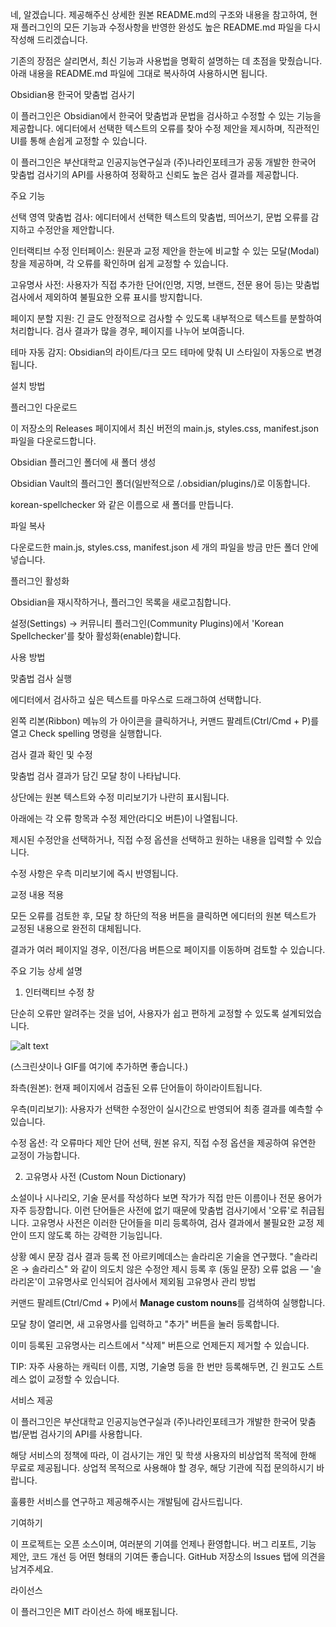 네, 알겠습니다. 제공해주신 상세한 원본 README.md의 구조와 내용을 참고하여, 현재 플러그인의 모든 기능과 수정사항을 반영한 완성도 높은 README.md 파일을 다시 작성해 드리겠습니다.

기존의 장점은 살리면서, 최신 기능과 사용법을 명확히 설명하는 데 초점을 맞췄습니다. 아래 내용을 README.md 파일에 그대로 복사하여 사용하시면 됩니다.

Obsidian용 한국어 맞춤법 검사기

이 플러그인은 Obsidian에서 한국어 맞춤법과 문법을 검사하고 수정할 수 있는 기능을 제공합니다. 에디터에서 선택한 텍스트의 오류를 찾아 수정 제안을 제시하며, 직관적인 UI를 통해 손쉽게 교정할 수 있습니다.

이 플러그인은 부산대학교 인공지능연구실과 (주)나라인포테크가 공동 개발한 한국어 맞춤법 검사기의 API를 사용하여 정확하고 신뢰도 높은 검사 결과를 제공합니다.

주요 기능

선택 영역 맞춤법 검사: 에디터에서 선택한 텍스트의 맞춤법, 띄어쓰기, 문법 오류를 감지하고 수정안을 제안합니다.

인터랙티브 수정 인터페이스: 원문과 교정 제안을 한눈에 비교할 수 있는 모달(Modal) 창을 제공하며, 각 오류를 확인하며 쉽게 교정할 수 있습니다.

고유명사 사전: 사용자가 직접 추가한 단어(인명, 지명, 브랜드, 전문 용어 등)는 맞춤법 검사에서 제외하여 불필요한 오류 표시를 방지합니다.

페이지 분할 지원: 긴 글도 안정적으로 검사할 수 있도록 내부적으로 텍스트를 분할하여 처리합니다. 검사 결과가 많을 경우, 페이지를 나누어 보여줍니다.

테마 자동 감지: Obsidian의 라이트/다크 모드 테마에 맞춰 UI 스타일이 자동으로 변경됩니다.

설치 방법

플러그인 다운로드

이 저장소의 Releases 페이지에서 최신 버전의 main.js, styles.css, manifest.json 파일을 다운로드합니다.

Obsidian 플러그인 폴더에 새 폴더 생성

Obsidian Vault의 플러그인 폴더(일반적으로 <Vault>/.obsidian/plugins/)로 이동합니다.

korean-spellchecker 와 같은 이름으로 새 폴더를 만듭니다.

파일 복사

다운로드한 main.js, styles.css, manifest.json 세 개의 파일을 방금 만든 폴더 안에 넣습니다.

플러그인 활성화

Obsidian을 재시작하거나, 플러그인 목록을 새로고침합니다.

설정(Settings) → 커뮤니티 플러그인(Community Plugins)에서 'Korean Spellchecker'를 찾아 활성화(enable)합니다.

사용 방법

맞춤법 검사 실행

에디터에서 검사하고 싶은 텍스트를 마우스로 드래그하여 선택합니다.

왼쪽 리본(Ribbon) 메뉴의 가 아이콘을 클릭하거나, 커맨드 팔레트(Ctrl/Cmd + P)를 열고 Check spelling 명령을 실행합니다.

검사 결과 확인 및 수정

맞춤법 검사 결과가 담긴 모달 창이 나타납니다.

상단에는 원본 텍스트와 수정 미리보기가 나란히 표시됩니다.

아래에는 각 오류 항목과 수정 제안(라디오 버튼)이 나열됩니다.

제시된 수정안을 선택하거나, 직접 수정 옵션을 선택하고 원하는 내용을 입력할 수 있습니다.

수정 사항은 우측 미리보기에 즉시 반영됩니다.

교정 내용 적용

모든 오류를 검토한 후, 모달 창 하단의 적용 버튼을 클릭하면 에디터의 원본 텍스트가 교정된 내용으로 완전히 대체됩니다.

결과가 여러 페이지일 경우, 이전/다음 버튼으로 페이지를 이동하며 검토할 수 있습니다.

주요 기능 상세 설명
1. 인터랙티브 수정 창

단순히 오류만 알려주는 것을 넘어, 사용자가 쉽고 편하게 교정할 수 있도록 설계되었습니다.

![alt text](https://user-images.githubusercontent.com/1318823/189733738-f23069c3-149b-419b-a916-c560384813ff.gif)

(스크린샷이나 GIF를 여기에 추가하면 좋습니다.)

좌측(원본): 현재 페이지에서 검출된 오류 단어들이 하이라이트됩니다.

우측(미리보기): 사용자가 선택한 수정안이 실시간으로 반영되어 최종 결과를 예측할 수 있습니다.

수정 옵션: 각 오류마다 제안 단어 선택, 원본 유지, 직접 수정 옵션을 제공하여 유연한 교정이 가능합니다.

2. 고유명사 사전 (Custom Noun Dictionary)

소설이나 시나리오, 기술 문서를 작성하다 보면 작가가 직접 만든 이름이나 전문 용어가 자주 등장합니다. 이런 단어들은 사전에 없기 때문에 맞춤법 검사기에서 '오류'로 취급됩니다. 고유명사 사전은 이러한 단어들을 미리 등록하여, 검사 결과에서 불필요한 교정 제안이 뜨지 않도록 하는 강력한 기능입니다.

상황	예시 문장	검사 결과
등록 전	아르키메데스는 솔라리온 기술을 연구했다.	"솔라리온 → 솔라리스" 와 같이 의도치 않은 수정안 제시
등록 후	(동일 문장)	오류 없음 — '솔라리온'이 고유명사로 인식되어 검사에서 제외됨
고유명사 관리 방법

커맨드 팔레트(Ctrl/Cmd + P)에서 **Manage custom nouns**를 검색하여 실행합니다.

모달 창이 열리면, 새 고유명사를 입력하고 "추가" 버튼을 눌러 등록합니다.

이미 등록된 고유명사는 리스트에서 "삭제" 버튼으로 언제든지 제거할 수 있습니다.

TIP: 자주 사용하는 캐릭터 이름, 지명, 기술명 등을 한 번만 등록해두면, 긴 원고도 스트레스 없이 교정할 수 있습니다.

서비스 제공

이 플러그인은 부산대학교 인공지능연구실과 (주)나라인포테크가 개발한 한국어 맞춤법/문법 검사기의 API를 사용합니다.

해당 서비스의 정책에 따라, 이 검사기는 개인 및 학생 사용자의 비상업적 목적에 한해 무료로 제공됩니다. 상업적 목적으로 사용해야 할 경우, 해당 기관에 직접 문의하시기 바랍니다.

훌륭한 서비스를 연구하고 제공해주시는 개발팀에 감사드립니다.

기여하기

이 프로젝트는 오픈 소스이며, 여러분의 기여를 언제나 환영합니다. 버그 리포트, 기능 제안, 코드 개선 등 어떤 형태의 기여든 좋습니다. GitHub 저장소의 Issues 탭에 의견을 남겨주세요.

라이선스

이 플러그인은 MIT 라이선스 하에 배포됩니다.
